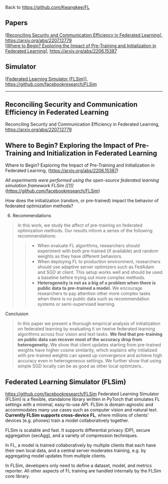 Back to https://github.com/Kwangkee/FL

## Papers 
[[Reconciling Security and Communication Efficiency in Federated Learning](https://github.com/Kwangkee/FL/blob/main/FL@Meta.md#reconciling-security-and-communication-efficiency-in-federated-learning)], https://arxiv.org/abs/2207.12779  
[[Where to Begin? Exploring the Impact of Pre-Training and Initialization in Federated Learning](https://github.com/Kwangkee/FL/blob/main/FL@Meta.md#where-to-begin-exploring-the-impact-of-pre-training-and-initialization-in-federated-learning)], https://arxiv.org/abs/2206.15387

## Simulator
[[Federated Learning Simulator (FLSim)](https://github.com/Kwangkee/FL/blob/main/FL@Meta.md#federated-learning-simulator-flsim)], https://github.com/facebookresearch/FLSim

***
## Reconciling Security and Communication Efficiency in Federated Learning
Reconciling Security and Communication Efficiency in Federated Learning, https://arxiv.org/abs/2207.12779


## Where to Begin? Exploring the Impact of Pre-Training and Initialization in Federated Learning
Where to Begin? Exploring the Impact of Pre-Training and Initialization in Federated Learning, (https://arxiv.org/abs/2206.15387)

*All experiments were performed using the open-source federated learning simulation framework FLSim [[1]]*(https://github.com/facebookresearch/FLSim)

How does the initialization (random, or pre-trained) impact the behavior of federated optimization methods?

6. Recommendations  
>In this work, we study the affect of pre-training on federated optimization methods. Our results inform a series of the following recommendations:
>>- When evaluate FL algorithms, researchers should experiment with both pre-trained (if available) and random weights as they have different behaviors.
>>- When deploying FL to production environment, researchers should use adaptive server optimizers such as FedAdam and SGD at client. This setup works well and should be used a baseline before trying out more complex methods.
>>- **Heterogeneity is not as a big of a problem when there is public data to pre-trained a model.** We encourage researchers to pay attention other more complex tasks when there is no public data such as recommendation systems or semi-supervised learning.

Conclusion  
>In this paper we present a thorough empirical analysis of initialization on federated learning by evaluating it on twelve federated learning algorithms across four vision and text tasks. **We find that pre-training on public data can recover most of the accuracy drop from heterogeneity.** We show that client updates starting from pre-trained weights have higher cosine similarity, which explains why initialized with pre-trained weights can speed up convergence and achieve high accuracy even in heterogeneous settings. We further show that using simple SGD locally can be as good as other local optimizers.. 

## Federated Learning Simulator (FLSim)
https://github.com/facebookresearch/FLSim
Federated Learning Simulator (FLSim) is a flexible, standalone library written in PyTorch that simulates FL settings with a minimal, easy-to-use API. 
FLSim is domain-agnostic and accommodates many use cases such as computer vision and natural text. 
**Currently FLSim supports cross-device FL**, where millions of clients' devices (e.g. phones) train a model collaboratively together.

FLSim is scalable and fast. It supports differential privacy (DP), secure aggregation (secAgg), and a variety of compression techniques.

In FL, a model is trained collaboratively by multiple clients that each have their own local data, and a central server moderates training, e.g. by aggregating model updates from multiple clients.

In FLSim, developers only need to define a dataset, model, and metrics reporter. All other aspects of FL training are handled internally by the FLSim core library. 

